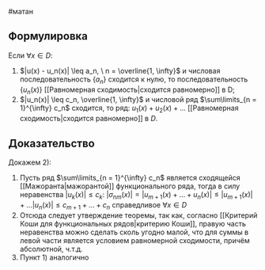 #матан 
## Формулировка
Если $\forall x \in D$:
1) $|u(x) - u_n(x)| \leq a_n, \ n = \overline{1, \infty}$ и числовая последовательность $\{ a_n\}$ сходится к нулю, то последовательность $\{ u_n(x) \}$ [[Равномерная сходимость|сходится равномерно]] в D;
2) $|u_n(x)| \leq c_n, \overline{1, \infty}$ и числовой ряд $\sum\limits_{n = 1}^{\infty} c_n$ сходится, то ряд: $u_1(x) + u_2(x) + \dots$ [[Равномерная сходимость|сходится равномерно]] в $D$.
## Доказательство
Докажем 2):
1. Пусть ряд $\sum\limits_{n = 1}^{\infty} c_n$ является сходящейся [[Мажоранта|мажорантой]] функционального ряда, тогда в силу неравенства $|u_k(x)| \leq c_k$: $|\sigma_{nm}(x)| = |u_{m + 1}(x) + \dots + u_{n}(x)| \leq |u_{m + 1}(x)| + \dots |u_{n}(x)| \leq c_{m + 1} + \dots + c_n$ справедливое $\forall x \in D$
2. Отсюда следует утверждение теоремы, так как, согласно [[Критерий Коши для функциональных рядов|критерию Коши]], правую часть неравенства можно сделать сколь угодно малой, что для суммы в левой части является условием равномерной сходимости, причём абсолютной, ч.т.д.
3. Пункт 1) аналогично
